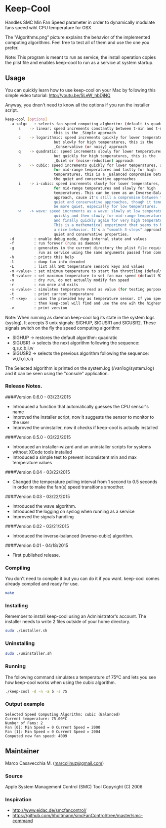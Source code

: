 # Keep-Cool

Handles SMC Min Fan Speed parameter in order to dynamically
modulate fans speed wiht CPU temperature for OSX

The "Algorithms.png" picture explains the behavior of the 
implemented computing algorithms.
Feel free to test all of them and use the one you prefer.

Note: This program is meant to run as service, the install
operation copies the plist file and enables keep-cool to 
run as a service at system startup.

## Usage 

You can quickly learn how to use keep-cool on your Mac by following
this simple video tutorial: http://youtu.be/SLeW_hbDjNQ

Anyway, you dnon't need to know all the options if you run the installer script.

```bash
keep-cool [options]
  -a <alg>   : selects fan speed computing alghoritm: (default is quadratic)
      s    -> linear: speed increments constantly between t-min and t-max,
                      this is the _Simple approach
      c    -> logarithmic: speed increments quickly for lower temperatures
                      but slowly for high temperatures, this is the
                      _Conservative (or noisy) approach
      q    -> quadratic: speed increments slowly for lower temperatures
                      but quickly for high temperatures, this is the
                      _Quiet or (noise-reduction) approach
      b    -> cubic: speed increments quickly for lower temperatures, slowly
                      for mid-range temperatures and fastly for high 
                      temperatures, this is a _Balanced compromise between
                      the quiet and conservative approaches
      i    -> i-cubic: speed increments slowly for lower temperatures, quickly
                      for mid-range temperatures and slowly for high 
                      temperatures. This can be seen as an Inverse-Balanced
                      approach, cause it's still a compromise between the
                      quiet and conservative approaches, though it tends to
                      be more quiet, especially for low temperatures.
      w    -> wave: speed increments as a wave: slowly at low temperatures,
                      quickly and then slowly for mid-range temperatures and
                      and finally quickly again for very high temperatures.
                      This is a mathematical experiment that seems to have
                      a nice behavior. It's a "smooth 3-steps" approach with
                      quiet and conservative properties.
  -d         : enable debug mode, dump internal state and values
  -f         : run forever (runs as daemon)
  -g         : generates in the current directory the plist file required to
               run as service using the same arguments passed from command line
  -h         : prints this help
  -l         : dump fan info decoded
  -L         : list all SMC temperature sensors keys and values
  -m <value> : set minimum temperature to start fan throttling (default 60ºC)
  -M <value> : set maximum temperature to set fan max speed (default 92ºC)
  -n         : dry run, do not actually modify fan speed
  -r         : run once and exits
  -s <value> : simulates temperature read as value (for testing purposes)
  -t         : print current temperature
  -T <key>   : uses the provided key as temperature sensor. If you specify '?',
             : then keep-cool will find and use the one wih the highest temperature
  -v         : print version
```

Note: When running as daemon keep-cool log its state in the system logs (syslog).
It accepts 3 unix signals: SIGHUP, SIGUSR1 and SIGUSR2.
These signals switch on the fly the speed computing algorithm:
* SIGHUP -> restores the default algorithm: quadratic
* SIGUSR1 -> selects the next algorithm following the sequence: q,s,c,b,i,w
* SIGUSR2 -> selects the previous algorithm following the sequence: w,i,b,c,s,q

The Selected algorithm is printed on the system.log (/var/log/system.log) and it 
can be seen using the "console" application.

### Release Notes.

####Version 0.6.0 - 03/23/2015
 * Introduced a function that automatically guesses the CPU sensor's name 
 * Improved the installer script, now it suggests the sensor to monitor to the user
 * Improved the uninstaller, now it checks if keep-cool is actually installed

####Version 0.5.0 - 03/22/2015
 * Introduced an installer-wizard and an uninstaller scripts for systems without XCode tools installed
 * Introduced a simple test to prevent inconsistent min and max temperature values

####Version 0.04 - 03/22/2015
 * Changed the temperature polling interval from 1 second to 0.5 seconds in order to make the fan(s) speed transitions smoother.

####Version 0.03 - 03/22/2015
 * Introduced the wave algorithm.
 * Introduced the logging on syslog when running as a service
 * Improved the signals handling

####Version 0.02 - 03/21/2015
 * Introduced the inverse-balanced (inverse-cubic) algorithm.

####Version 0.01 - 04/18/2015
 * First published release.

### Compiling

You don't need to compile it but you can do it if you want.
keep-cool comes already compiled and ready for use.

```bash
make
```

### Installing

Remember to install keep-cool using an Administrator's account. 
The installer needs to write 2 files outside of your home directory.

```bash
sudo ./installer.sh 
```

### Uninstalling
```bash
sudo ./uninstaller.sh
```

### Running

The following command simulates a temperature of 75ºC and lets you see how keep-cool works when using the cubic algorithm.

```bash
./keep-cool -d -n -a b -s 75
```

### Output example

```
Selected Speed Computing Algorithm: cubic (Balanced)
Current temperature: 75.00ºC
Number of Fans: 2
Fan [0]: Min Speed = 0 Current Speed = 2000
Fan [1]: Min Speed = 0 Current Speed = 2004
Computed new fan speed: 4099
```

## Maintainer 

Marco Casavecchia M. (<marcolinuz@gmail.com>)

### Source 

Apple System Management Control (SMC) Tool 
Copyright (C) 2006

### Inspiration 

 * http://www.eidac.de/smcfancontrol/
 * https://github.com/hholtmann/smcFanControl/tree/master/smc-command
